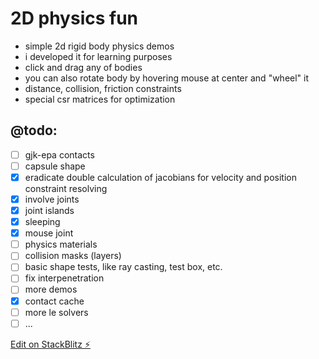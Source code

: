 # 2D physics fun

- simple 2d rigid body physics demos
- i developed it for learning purposes
- click and drag any of bodies
- you can also rotate body by hovering mouse at center and "wheel" it
- distance, collision, friction constraints
- special csr matrices for optimization


## @todo:
- [ ] gjk-epa contacts
- [ ] capsule shape
- [x] eradicate double calculation of jacobians for velocity and position constraint resolving
- [x] involve joints
- [x] joint islands
- [x] sleeping
- [x] mouse joint
- [ ] physics materials
- [ ] collision masks (layers)
- [ ] basic shape tests, like ray casting, test box, etc.
- [ ] fix interpenetration
- [ ] more demos
- [x] contact cache
- [ ] more le solvers
- [ ] ...

[Edit on StackBlitz ⚡️](https://stackblitz.com/edit/codeagent-collisions)
